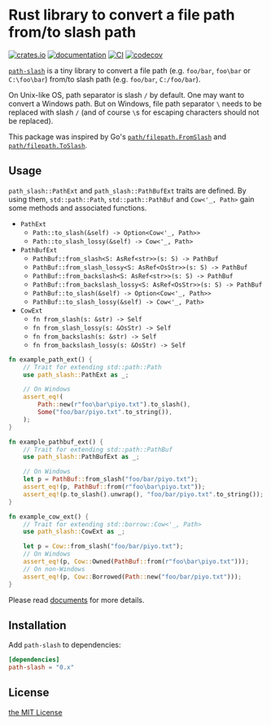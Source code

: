 Rust library to convert a file path from/to slash path
======================================================
[![crates.io][crates-io-badge]][crates-io]
[![documentation][doc-badge]][doc]
[![CI][ci-badge]][ci]
[![codecov][]][codecov]

[`path-slash`][crates-io] is a tiny library to convert a file path (e.g. `foo/bar`, `foo\bar` or
`C:\foo\bar`) from/to slash path (e.g. `foo/bar`, `C:/foo/bar`).

On Unix-like OS, path separator is slash `/` by default. One may want to convert a Windows path. But on
Windows, file path separator `\` needs to be replaced with slash `/` (and of course `\`s for escaping
characters should not be replaced).

This package was inspired by Go's [`path/filepath.FromSlash`](https://golang.org/pkg/path/filepath/#FromSlash)
and [`path/filepath.ToSlash`](https://golang.org/pkg/path/filepath/#ToSlash).

## Usage

`path_slash::PathExt` and `path_slash::PathBufExt` traits are defined. By using them, `std::path::Path`,
`std::path::PathBuf` and `Cow<'_, Path>` gain some methods and associated functions.

- `PathExt`
  - `Path::to_slash(&self) -> Option<Cow<'_, Path>>`
  - `Path::to_slash_lossy(&self) -> Cow<'_, Path>`
- `PathBufExt`
  - `PathBuf::from_slash<S: AsRef<str>>(s: S) -> PathBuf`
  - `PathBuf::from_slash_lossy<S: AsRef<OsStr>>(s: S) -> PathBuf`
  - `PathBuf::from_backslash<S: AsRef<str>>(s: S) -> PathBuf`
  - `PathBuf::from_backslash_lossy<S: AsRef<OsStr>>(s: S) -> PathBuf`
  - `PathBuf::to_slash(&self) -> Option<Cow<'_, Path>>`
  - `PathBuf::to_slash_lossy(&self) -> Cow<'_, Path>`
- `CowExt`
  - `fn from_slash(s: &str) -> Self`
  - `fn from_slash_lossy(s: &OsStr) -> Self`
  - `fn from_backslash(s: &str) -> Self`
  - `fn from_backslash_lossy(s: &OsStr) -> Self`

```rust
fn example_path_ext() {
    // Trait for extending std::path::Path
    use path_slash::PathExt as _;

    // On Windows
    assert_eq!(
        Path::new(r"foo\bar\piyo.txt").to_slash(),
        Some("foo/bar/piyo.txt".to_string()),
    );
}

fn example_pathbuf_ext() {
    // Trait for extending std::path::PathBuf
    use path_slash::PathBufExt as _;

    // On Windows
    let p = PathBuf::from_slash("foo/bar/piyo.txt");
    assert_eq!(p, PathBuf::from(r"foo\bar\piyo.txt"));
    assert_eq!(p.to_slash().unwrap(), "foo/bar/piyo.txt".to_string());
}

fn example_cow_ext() {
    // Trait for extending std::borrow::Cow<'_, Path>
    use path_slash::CowExt as _;

    let p = Cow::from_slash("foo/bar/piyo.txt");
    // On Windows
    assert_eq!(p, Cow::Owned(PathBuf::from(r"foo\bar\piyo.txt")));
    // On non-Windows
    assert_eq!(p, Cow::Borrowed(Path::new("foo/bar/piyo.txt")));
}
```

Please read [documents][doc] for more details.

## Installation

Add `path-slash` to dependencies:

```toml
[dependencies]
path-slash = "0.x"
```

## License

[the MIT License](LICENSE.txt)

[doc-badge]: https://docs.rs/path-slash/badge.svg
[doc]: https://docs.rs/path-slash
[crates-io-badge]: https://img.shields.io/crates/v/path-slash.svg
[crates-io]: https://crates.io/crates/path-slash
[ci]: https://github.com/rhysd/path-slash/actions?query=workflow%3ACI
[ci-badge]: https://github.com/rhysd/path-slash/workflows/CI/badge.svg?branch=master&event=push
[codecov-badge]: https://codecov.io/gh/rhysd/path-slash/branch/master/graph/badge.svg?token=6f7QWopfz4
[codecov]: https://codecov.io/gh/rhysd/path-slash
